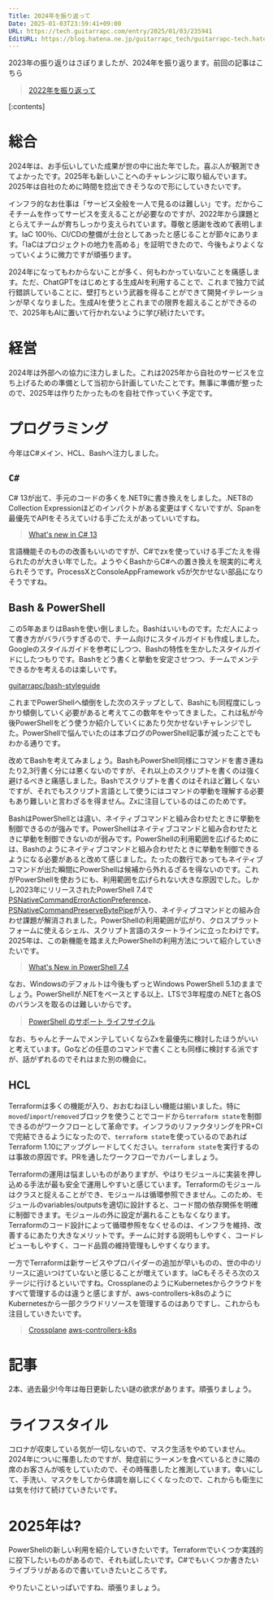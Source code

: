 ```yaml
---
Title: 2024年を振り返って
Date: 2025-01-03T23:59:41+09:00
URL: https://tech.guitarrapc.com/entry/2025/01/03/235941
EditURL: https://blog.hatena.ne.jp/guitarrapc_tech/guitarrapc-tech.hatenablog.com/atom/entry/6802418398317142283
---
```


2023年の振り返りはさぼりましたが、2024年を振り返ります。前回の記事はこちら

> [2022年を振り返って](https://tech.guitarrapc.com/entry/2022/12/31/233012)

[:contents]

# 総合

2024年は、お手伝いしていた成果が世の中に出た年でした。喜ぶ人が観測できてよかったです。2025年も新しいことへのチャレンジに取り組んでいます。2025年は自社のために時間を捻出できそうなので形にしていきたいです。

インフラ的なお仕事は「サービス全般を一人で見るのは難しい」です。だからこそチームを作ってサービスを支えることが必要なのですが、2022年から課題ととらえてチームが育ちしっかり支えられています。尊敬と感謝を改めて表明します。IaC 100％、CI/CDの整備が土台としてあったと感じることが節々にあります。「IaCはプロジェクトの地力を高める」を証明できたので、今後もよりよくなっていくように微力ですが頑張ります。

2024年になってもわからないことが多く、何もわかっていないことを痛感します。ただ、ChatGPTをはじめとする生成AIを利用することで、これまで独力で試行錯誤していることに、壁打ちという武器を得ることができて開発イテレーションが早くなりました。生成AIを使うとこれまでの限界を超えることができるので、2025年もAIに置いて行かれないように学び続けたいです。

# 経営

2024年は外部への協力に注力しました。これは2025年から自社のサービスを立ち上げるための準備として当初から計画していたことです。無事に準備が整ったので、2025年は作りたかったものを自社で作っていく予定です。

# プログラミング

今年はC#メイン、HCL、Bashへ注力しました。

## `C#`

C# 13が出て、手元のコードの多くを.NET9に書き換えをしました。.NET8のCollection Expressionほどのインパクトがある変更はすくないですが、Spanを最優先でAPIをそろえていける手ごたえがあっていいですね。

> [What's new in C# 13](https://learn.microsoft.com/en-us/dotnet/csharp/whats-new/csharp-13)

言語機能そのものの改善もいいのですが、C#でzxを使っていける手ごたえを得られたのが大きい年でした。ようやくBashからC#への置き換えを現実的に考えられそうです。ProcessXとConsoleAppFramework v5が欠かせない部品になりそうですね。

## Bash & PowerShell

この5年あまりはBashを使い倒しました。Bashはいいものです。ただ人によって書き方がバラバラすぎるので、チーム向けにスタイルガイドも作成しました。Googleのスタイルガイドを参考にしつつ、Bashの特性を生かしたスタイルガイドにしたつもりです。Bashをどう書くと挙動を安定させつつ、チームでメンテできるかを考えるのは楽しいです。

[guitarrapc/bash-styleguide](https://github.com/guitarrapc/bash-styleguide)

これまでPowerShellへ傾倒をした次のステップとして、Bashにも同程度にしっかり傾倒していく必要があると考えてこの数年をやってきました。これは私が今後PowerShellをどう使うか紹介していくにあたり欠かせないチャレンジでした。PowerShellで悩んでいたのは本ブログのPowerShell記事が減ったことでもわかる通りです。

改めてBashを考えてみましょう。BashもPowerShell同様にコマンドを書き連ねたり2,3行書く分には悪くないのですが、それ以上のスクリプトを書くのは強く避けるべきと痛感しました。Bashでスクリプトを書くのはそれほど難しくないですが、それでもスクリプト言語として使うにはコマンドの挙動を理解する必要もあり難しいと言わざるを得ません。Zxに注目しているのはこのためです。

BashはPowerShellとは違い、ネイティブコマンドと組み合わせたときに挙動を制御できるのが強みです。PowerShellはネイティブコマンドと組み合わせたときに挙動を制御できないのが弱みです。PowerShellの利用範囲を広げるためには、Bashのようにネイティブコマンドと組み合わせたときに挙動を制御できるようになる必要があると改めて感じました。たったの数行であってもネイティブコマンドが出た瞬間にPowerShellは候補から外れるざるを得ないのです。これがPowerShellを使おうにも、利用範囲を広げられない大きな原因でした。しかし2023年にリリースされたPowerShell 7.4で[PSNativeCommandErrorActionPreference](https://github.com/PowerShell/PowerShell/issues/20034)、[PSNativeCommandPreserveBytePipe](https://github.com/PowerShell/PowerShell/issues/19876)が入り、ネイティブコマンドとの組み合わせ課題が解消されました。PowerShellの利用範囲が広がり、クロスプラットフォームに使えるシェル、スクリプト言語のスタートラインに立ったわけです。2025年は、この新機能を踏まえたPowerShellの利用方法について紹介していきたいです。

> [What's New in PowerShell 7.4](https://learn.microsoft.com/en-us/powershell/scripting/whats-new/what-s-new-in-powershell-74?view=powershell-7.4)

なお、Windowsのデフォルトは今後もずっとWindows PowerShell 5.1のままでしょう。PowerShellが.NETをベースとする以上、LTSで3年程度の.NETと各OSのバランスを取るのは難しいからです。

> [PowerShell のサポート ライフサイクル](https://learn.microsoft.com/ja-jp/powershell/scripting/install/powershell-support-lifecycle?view=powershell-7.4)

なお、ちゃんとチームでメンテしていくならZxを最優先に検討したほうがいいと考えています。Goなどの任意のコマンドで書くことも同様に検討する派ですが、話がずれるのでそれはまた別の機会に。

## HCL

Terraformは多くの機能が入り、おおむねほしい機能は揃いました。特に`moved`/`import`/`removed`ブロックを使うことでコードから`terraform state`を制御できるのがワークフローとして革命です。インフラのリファクタリングをPR+CIで完結できるようになったので、`terraform state`を使っているのであればTerraform 1.10にアップグレードしてください。`terraform state`を実行するのは事故の原因です。PRを通したワークフローでカバーしましょう。

Terraformの運用は悩ましいものがありますが、やはりモジュールに実装を押し込める手法が最も安全で運用しやすいと感じています。Terraformのモジュールはクラスと捉えることができ、モジュールは循環参照できません。このため、モジュールのvariables/outputsを適切に設計すると、コード間の依存関係を明確に制御できます。モジュールの外に設定が漏れることもなくなります。Terraformのコード設計によって循環参照をなくせるのは、インフラを維持、改善するにあたり大きなメリットです。チームに対する説明もしやすく、コードレビューもしやすく、コード品質の維持管理もしやすくなります。

一方でTerraformは新サービスやプロバイダーの追加が早いものの、世の中のリリースに追いつけていないと感じることが増えています。IaCもそろそろ次のステージに行けるといいですね。CrossplaneのようにKubernetesからクラウドをすべて管理するのは違うと感じますが、aws-controllers-k8sのようにKubernetesから一部クラウドリソースを管理するのはありですし、これからも注目していきたいです。

> [Crossplane](https://github.com/crossplane/crossplane)
> [aws-controllers-k8s](https://github.com/aws-controllers-k8s)


# 記事

2本、過去最少!今年は毎日更新したい謎の欲求があります。頑張りましょう。

# ライフスタイル

コロナが収束している気が一切しないので、マスク生活をやめていません。2024年についに罹患したのですが、発症前にラーメンを食べているときに隣の席のお客さんが咳をしていたので、その時罹患したと推測しています。幸いにして、手洗い、マスクをしてから体調を崩しにくくなったので、これからも衛生には気を付けて続けていきたいです。

# 2025年は?

PowerShellの新しい利用を紹介していきたいです。Terraformでいくつか実践的に投下したいものがあるので、それも試したいです。C#でもいくつか書きたいライブラリがあるので書いていきたいところです。

やりたいこといっぱいですね、頑張りましょう。
